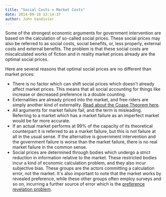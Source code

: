 ```yaml
---
title: "Social Costs = Market Costs"
date: 2014-09-18 13:14:37
author: John Vandivier
---
```




Some of the strongest economic arguments for government intervention are based on the calculation of so-called social prices. These social prices may also be referred to as social costs, social benefits, or, less properly, external costs and external benefits. The problem is that these social costs are miscalculated works of fiction and in reality market prices already are the optimal social prices.

Here are several reasons that optimal social prices are no different than market prices:
<ul>
	<li>There is no factor which can shift social prices which doesn't already affect market prices. This means that all social accounting for things like increase or decreased preference is a double counting.</li>
	<li>Externalities are already priced into the market, and free riders are simply another kind of externality. <a href=\"http://en.wikipedia.org/wiki/Coase_theorem\">Read about the Coase Theorem here</a>.</li>
	<li>All arguments for market failure fail, and the term is misleading. Referring to a market which has a market failure as an imperfect market would be far more accurate.</li>
	<li>If an actual market performs at 99% of the capacity of its theoretical counterpart it is referred to as a market failure, but this is not failure at all in the usual sense. If the alternative is government intervention and the government failure is worse than the market failure, there is no real market failure in the common sense.</li>
	<li>Social prices are determined through bodies which undergo a strict reduction in information relative to the market. These restricted bodies incur a kind of economic calculation problem, and they also incur subjective bias. These groups are the actors committing a calculation error, not the market. It's also important to note that the market works by revealed preference, while these other groups often employ surveys and so on, incurring a further source of error which is the <a href=\"http://en.wikipedia.org/w/index.php?title=Preference_revelation&amp;oldid=612242422\">preference revelation problem</a>.</li>
</ul>